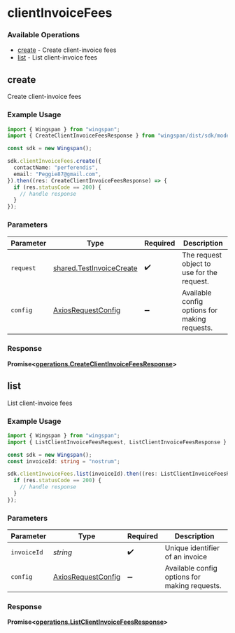 # clientInvoiceFees

### Available Operations

* [create](#create) - Create client-invoice fees
* [list](#list) - List client-invoice fees

## create

Create client-invoice fees

### Example Usage

```typescript
import { Wingspan } from "wingspan";
import { CreateClientInvoiceFeesResponse } from "wingspan/dist/sdk/models/operations";

const sdk = new Wingspan();

sdk.clientInvoiceFees.create({
  contactName: "perferendis",
  email: "Peggie87@gmail.com",
}).then((res: CreateClientInvoiceFeesResponse) => {
  if (res.statusCode == 200) {
    // handle response
  }
});
```

### Parameters

| Parameter                                                            | Type                                                                 | Required                                                             | Description                                                          |
| -------------------------------------------------------------------- | -------------------------------------------------------------------- | -------------------------------------------------------------------- | -------------------------------------------------------------------- |
| `request`                                                            | [shared.TestInvoiceCreate](../../models/shared/testinvoicecreate.md) | :heavy_check_mark:                                                   | The request object to use for the request.                           |
| `config`                                                             | [AxiosRequestConfig](https://axios-http.com/docs/req_config)         | :heavy_minus_sign:                                                   | Available config options for making requests.                        |


### Response

**Promise<[operations.CreateClientInvoiceFeesResponse](../../models/operations/createclientinvoicefeesresponse.md)>**


## list

List client-invoice fees

### Example Usage

```typescript
import { Wingspan } from "wingspan";
import { ListClientInvoiceFeesRequest, ListClientInvoiceFeesResponse } from "wingspan/dist/sdk/models/operations";

const sdk = new Wingspan();
const invoiceId: string = "nostrum";

sdk.clientInvoiceFees.list(invoiceId).then((res: ListClientInvoiceFeesResponse) => {
  if (res.statusCode == 200) {
    // handle response
  }
});
```

### Parameters

| Parameter                                                    | Type                                                         | Required                                                     | Description                                                  |
| ------------------------------------------------------------ | ------------------------------------------------------------ | ------------------------------------------------------------ | ------------------------------------------------------------ |
| `invoiceId`                                                  | *string*                                                     | :heavy_check_mark:                                           | Unique identifier of an invoice                              |
| `config`                                                     | [AxiosRequestConfig](https://axios-http.com/docs/req_config) | :heavy_minus_sign:                                           | Available config options for making requests.                |


### Response

**Promise<[operations.ListClientInvoiceFeesResponse](../../models/operations/listclientinvoicefeesresponse.md)>**

